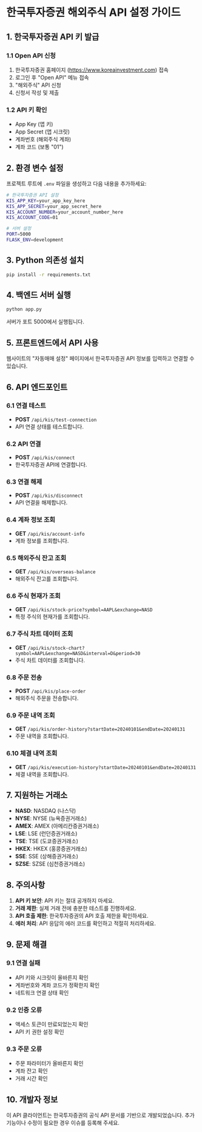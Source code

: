 # 한국투자증권 해외주식 API 설정 가이드

## 1. 한국투자증권 API 키 발급

### 1.1 Open API 신청
1. 한국투자증권 홈페이지 (https://www.koreainvestment.com) 접속
2. 로그인 후 "Open API" 메뉴 접속
3. "해외주식" API 신청
4. 신청서 작성 및 제출

### 1.2 API 키 확인
- App Key (앱 키)
- App Secret (앱 시크릿)
- 계좌번호 (해외주식 계좌)
- 계좌 코드 (보통 "01")

## 2. 환경 변수 설정

프로젝트 루트에 `.env` 파일을 생성하고 다음 내용을 추가하세요:

```bash
# 한국투자증권 API 설정
KIS_APP_KEY=your_app_key_here
KIS_APP_SECRET=your_app_secret_here
KIS_ACCOUNT_NUMBER=your_account_number_here
KIS_ACCOUNT_CODE=01

# 서버 설정
PORT=5000
FLASK_ENV=development
```

## 3. Python 의존성 설치

```bash
pip install -r requirements.txt
```

## 4. 백엔드 서버 실행

```bash
python app.py
```

서버가 포트 5000에서 실행됩니다.

## 5. 프론트엔드에서 API 사용

웹사이트의 "자동매매 설정" 페이지에서 한국투자증권 API 정보를 입력하고 연결할 수 있습니다.

## 6. API 엔드포인트

### 6.1 연결 테스트
- **POST** `/api/kis/test-connection`
- API 연결 상태를 테스트합니다.

### 6.2 API 연결
- **POST** `/api/kis/connect`
- 한국투자증권 API에 연결합니다.

### 6.3 연결 해제
- **POST** `/api/kis/disconnect`
- API 연결을 해제합니다.

### 6.4 계좌 정보 조회
- **GET** `/api/kis/account-info`
- 계좌 정보를 조회합니다.

### 6.5 해외주식 잔고 조회
- **GET** `/api/kis/overseas-balance`
- 해외주식 잔고를 조회합니다.

### 6.6 주식 현재가 조회
- **GET** `/api/kis/stock-price?symbol=AAPL&exchange=NASD`
- 특정 주식의 현재가를 조회합니다.

### 6.7 주식 차트 데이터 조회
- **GET** `/api/kis/stock-chart?symbol=AAPL&exchange=NASD&interval=D&period=30`
- 주식 차트 데이터를 조회합니다.

### 6.8 주문 전송
- **POST** `/api/kis/place-order`
- 해외주식 주문을 전송합니다.

### 6.9 주문 내역 조회
- **GET** `/api/kis/order-history?startDate=20240101&endDate=20240131`
- 주문 내역을 조회합니다.

### 6.10 체결 내역 조회
- **GET** `/api/kis/execution-history?startDate=20240101&endDate=20240131`
- 체결 내역을 조회합니다.

## 7. 지원하는 거래소

- **NASD**: NASDAQ (나스닥)
- **NYSE**: NYSE (뉴욕증권거래소)
- **AMEX**: AMEX (아메리칸증권거래소)
- **LSE**: LSE (런던증권거래소)
- **TSE**: TSE (도쿄증권거래소)
- **HKEX**: HKEX (홍콩증권거래소)
- **SSE**: SSE (상해증권거래소)
- **SZSE**: SZSE (심천증권거래소)

## 8. 주의사항

1. **API 키 보안**: API 키는 절대 공개하지 마세요.
2. **거래 제한**: 실제 거래 전에 충분한 테스트를 진행하세요.
3. **API 호출 제한**: 한국투자증권의 API 호출 제한을 확인하세요.
4. **에러 처리**: API 응답의 에러 코드를 확인하고 적절히 처리하세요.

## 9. 문제 해결

### 9.1 연결 실패
- API 키와 시크릿이 올바른지 확인
- 계좌번호와 계좌 코드가 정확한지 확인
- 네트워크 연결 상태 확인

### 9.2 인증 오류
- 액세스 토큰이 만료되었는지 확인
- API 키 권한 설정 확인

### 9.3 주문 오류
- 주문 파라미터가 올바른지 확인
- 계좌 잔고 확인
- 거래 시간 확인

## 10. 개발자 정보

이 API 클라이언트는 한국투자증권의 공식 API 문서를 기반으로 개발되었습니다.
추가 기능이나 수정이 필요한 경우 이슈를 등록해 주세요.
